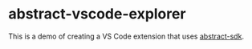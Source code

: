 # abstract-vscode-explorer

This is a demo of creating a VS Code extension that uses [abstract-sdk](https://github.com/goabstract/abstract-sdk).